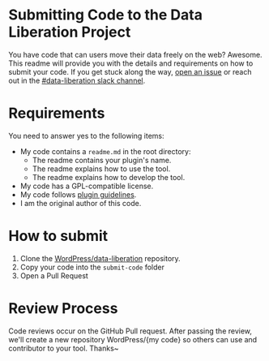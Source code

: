 # Submitting Code to the Data Liberation Project

You have code that can users move their data freely on the web? Awesome. This readme will provide you with the details and requirements on how to submit your code. If you get stuck along the way, [open an issue](https://github.com/WordPress/data-liberation/issues/new) or reach out in the [#data-liberation slack channel](https://wordpress.slack.com/archives/C069AKUBPHB).

# Requirements

You need to answer yes to the following items:

- My code contains a `readme.md` in the root directory:
  - The readme contains your plugin's name. 
  - The readme explains how to use the tool.
  - The readme explains how to develop the tool.
- My code has a GPL-compatible license.
- My code follows [plugin guidelines](https://developer.wordpress.org/plugins/wordpress-org/detailed-plugin-guidelines/#the-guidelines).
- I am the original author of this code.

# How to submit

1. Clone the [WordPress/data-liberation](https://github.com/WordPress/data-liberation) repository.
2. Copy your code into the `submit-code` folder
3. Open a Pull Request

# Review Process

Code reviews occur on the GitHub Pull request. After passing the review, we'll create a new repository WordPress/{my code} so others can use and contributor to your tool. Thanks~ 
